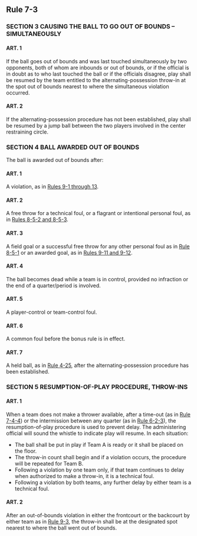 <!-- Section: Rule 7-3 -->

## Rule 7-3

### SECTION 3 CAUSING THE BALL TO GO OUT OF BOUNDS – SIMULTANEOUSLY

#### ART. 1

If the ball goes out of bounds and was last touched simultaneously by two opponents, both of whom are inbounds or out of bounds, or if the official is in doubt as to who last touched the ball or if the officials disagree, play shall be resumed by the team entitled to the alternating-possession throw-in at the spot out of bounds nearest to where the simultaneous violation occurred.

#### ART. 2

If the alternating-possession procedure has not been established, play shall be resumed by a jump ball between the two players involved in the center restraining circle.

### SECTION 4 BALL AWARDED OUT OF BOUNDS

The ball is awarded out of bounds after:

#### ART. 1

A violation, as in [Rules 9-1 through 13](#rule-9-1).

#### ART. 2

A free throw for a technical foul, or a flagrant or intentional personal foul, as in [Rules 8-5-2 and 8-5-3](#rule-8-5-2).

#### ART. 3

A field goal or a successful free throw for any other personal foul as in [Rule 8-5-1](#rule-8-5-1) or an awarded goal, as in [Rules 9-11 and 9-12](#rule-9-11).

#### ART. 4

The ball becomes dead while a team is in control, provided no infraction or the end of a quarter/period is involved.

#### ART. 5

A player-control or team-control foul.

#### ART. 6

A common foul before the bonus rule is in effect.

#### ART. 7

A held ball, as in [Rule 4-25](#rule-4-25), after the alternating-possession procedure has been established.

### SECTION 5 RESUMPTION-OF-PLAY PROCEDURE, THROW-INS

#### ART. 1

When a team does not make a thrower available, after a time-out (as in [Rule 7-4-4](#rule-7-4-4)) or the intermission between any quarter (as in [Rule 6-2-3](#rule-6-2-3)), the resumption-of-play procedure is used to prevent delay. The administering official will sound the whistle to indicate play will resume. In each situation:

- The ball shall be put in play if Team A is ready or it shall be placed on the floor.
- The throw-in count shall begin and if a violation occurs, the procedure will be repeated for Team B.
- Following a violation by one team only, if that team continues to delay when authorized to make a throw-in, it is a technical foul.
- Following a violation by both teams, any further delay by either team is a technical foul.

#### ART. 2

After an out-of-bounds violation in either the frontcourt or the backcourt by either team as in [Rule 9-3](#rule-9-3), the throw-in shall be at the designated spot nearest to where the ball went out of bounds.
